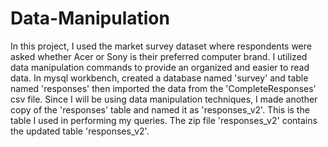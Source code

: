 # Data-Manipulation
In this project, I used the market survey dataset where respondents were asked whether Acer or Sony is their preferred computer brand. I utilized data manipulation commands to provide an organized and easier to read data.
In mysql workbench, created a database named 'survey' and table named 'responses' then imported the data from the 'CompleteResponses' csv file. Since I will be using data manipulation techniques, I made another copy of the 'responses' table and named it as 'responses_v2'. This is the table I used in performing my queries.
The zip file 'responses_v2' contains the updated table 'responses_v2'.
